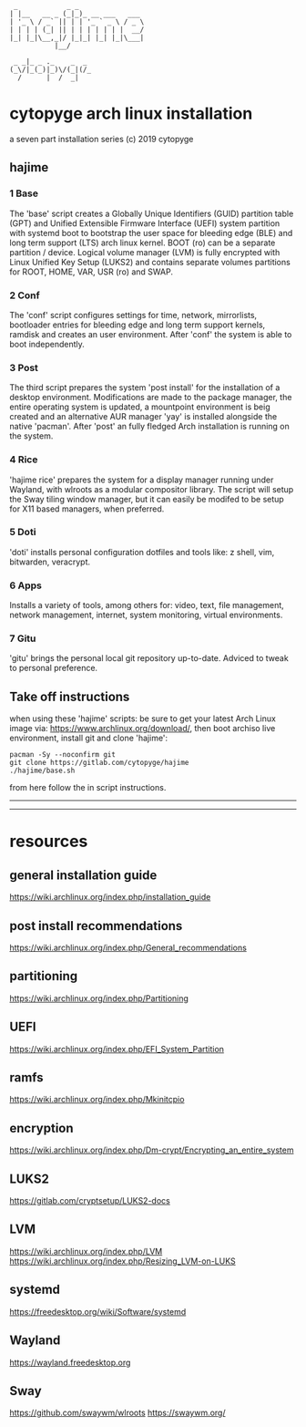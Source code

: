 ```
 _            _ _                
| |__   __ _ (_|_)_ __ ___   ___ 
| '_ \ / _` || | | '_ ` _ \ / _ \
| | | | (_| || | | | | | | |  __/
|_| |_|\__,_|/ |_|_| |_| |_|\___|
           |__/ 

 _ _|_ _ ._    _  _  
(_\/|_(_)|_)\/(_|(/_ 
  /      |  /  _|    
```
# cytopyge arch linux installation
a seven part installation series
(c) 2019 cytopyge

## hajime

### 1  Base
The 'base' script creates a Globally Unique Identifiers (GUID) partition table (GPT) and Unified Extensible Firmware Interface (UEFI) system partition with systemd boot to bootstrap the user space for bleeding edge (BLE) and long term support (LTS) arch linux kernel. BOOT (ro) can be a separate partition / device. Logical volume manager (LVM) is fully encrypted with Linux Unified Key Setup (LUKS2) and contains separate volumes partitions for ROOT, HOME, VAR, USR (ro) and SWAP.

### 2  Conf
The 'conf' script configures settings for time, network, mirrorlists, bootloader entries for bleeding edge and long term support kernels, ramdisk and creates an user environment. After 'conf' the system is able to boot independently.

### 3  Post
The third script prepares the system 'post install' for the installation of a desktop environment. Modifications are made to the package manager, the entire operating system is updated, a mountpoint environment is beig created and an alternative AUR manager 'yay' is installed alongside the native 'pacman'. After 'post' an fully fledged Arch installation is running on the system.

### 4  Rice
'hajime rice' prepares the system for a display manager running under Wayland, with wlroots as a modular compositor library. The script will setup the Sway tiling window manager, but it can easily be modifed to be setup for X11 based managers, when preferred.

### 5  Doti
'doti' installs personal configuration dotfiles and tools like: z shell, vim, bitwarden, veracrypt.

### 6  Apps
Installs a variety of tools, among others for: video, text, file management, network management, internet, system monitoring, virtual environments.

### 7  Gitu
'gitu' brings the personal local git repository up-to-date. Adviced to tweak to personal preference.


## Take off instructions
when using these 'hajime' scripts:
be sure to get your latest Arch Linux image via: https://www.archlinux.org/download/,
then boot archiso live environment, install git and clone 'hajime':

```
pacman -Sy --noconfirm git
git clone https://gitlab.com/cytopyge/hajime
./hajime/base.sh
```

from here follow the in script instructions.

---
---

# resources

## general installation guide
https://wiki.archlinux.org/index.php/installation_guide

## post install recommendations
https://wiki.archlinux.org/index.php/General_recommendations

## partitioning
https://wiki.archlinux.org/index.php/Partitioning

## UEFI
https://wiki.archlinux.org/index.php/EFI_System_Partition

## ramfs
https://wiki.archlinux.org/index.php/Mkinitcpio

## encryption
https://wiki.archlinux.org/index.php/Dm-crypt/Encrypting_an_entire_system

## LUKS2
https://gitlab.com/cryptsetup/LUKS2-docs

## LVM
https://wiki.archlinux.org/index.php/LVM
https://wiki.archlinux.org/index.php/Resizing_LVM-on-LUKS

## systemd
https://freedesktop.org/wiki/Software/systemd

## Wayland
https://wayland.freedesktop.org

## Sway
https://github.com/swaywm/wlroots
https://swaywm.org/
